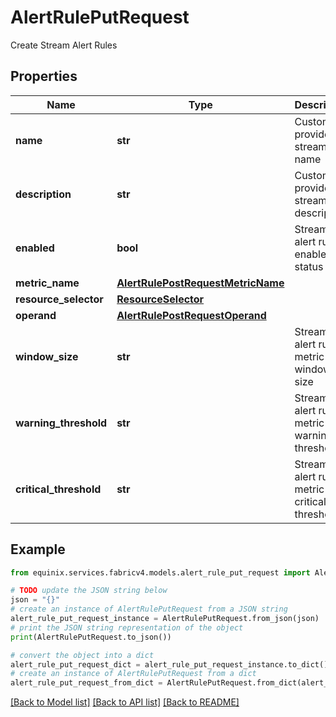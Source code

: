 # AlertRulePutRequest

Create Stream Alert Rules

## Properties

Name | Type | Description | Notes
------------ | ------------- | ------------- | -------------
**name** | **str** | Customer-provided stream name | [optional] 
**description** | **str** | Customer-provided stream description | [optional] 
**enabled** | **bool** | Stream alert rule enabled status | [optional] [default to True]
**metric_name** | [**AlertRulePostRequestMetricName**](AlertRulePostRequestMetricName.md) |  | [optional] 
**resource_selector** | [**ResourceSelector**](ResourceSelector.md) |  | [optional] 
**operand** | [**AlertRulePostRequestOperand**](AlertRulePostRequestOperand.md) |  | [optional] 
**window_size** | **str** | Stream alert rule metric window size | [optional] 
**warning_threshold** | **str** | Stream alert rule metric warning threshold | [optional] 
**critical_threshold** | **str** | Stream alert rule metric critical threshold | [optional] 

## Example

```python
from equinix.services.fabricv4.models.alert_rule_put_request import AlertRulePutRequest

# TODO update the JSON string below
json = "{}"
# create an instance of AlertRulePutRequest from a JSON string
alert_rule_put_request_instance = AlertRulePutRequest.from_json(json)
# print the JSON string representation of the object
print(AlertRulePutRequest.to_json())

# convert the object into a dict
alert_rule_put_request_dict = alert_rule_put_request_instance.to_dict()
# create an instance of AlertRulePutRequest from a dict
alert_rule_put_request_from_dict = AlertRulePutRequest.from_dict(alert_rule_put_request_dict)
```
[[Back to Model list]](../README.md#documentation-for-models) [[Back to API list]](../README.md#documentation-for-api-endpoints) [[Back to README]](../README.md)


